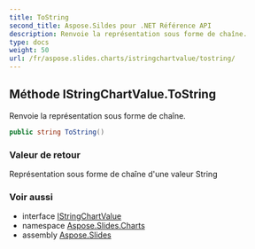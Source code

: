 ```yaml
---
title: ToString
second_title: Aspose.Sildes pour .NET Référence API
description: Renvoie la représentation sous forme de chaîne.
type: docs
weight: 50
url: /fr/aspose.slides.charts/istringchartvalue/tostring/
---
```


## Méthode IStringChartValue.ToString

Renvoie la représentation sous forme de chaîne.

```csharp
public string ToString()
```

### Valeur de retour

Représentation sous forme de chaîne d'une valeur String

### Voir aussi

* interface [IStringChartValue](../../istringchartvalue)
* namespace [Aspose.Slides.Charts](../../istringchartvalue)
* assembly [Aspose.Slides](../../../)

<!-- NE PAS ÉDITER : généré par xmldocmd pour Aspose.Slides.dll -->